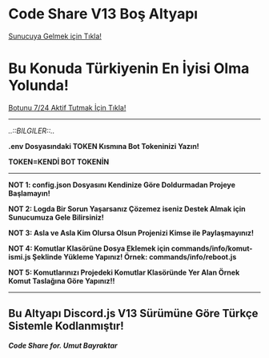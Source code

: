 <h1>Code Share V13 Boş Altyapı</h1>

<a href="https://discord.gg/Sf9XES6">
  Sunucuya Gelmek için Tıkla! </a>
  
  <h1></h1>

<h1>Bu Konuda Türkiyenin En İyisi Olma Yolunda!</h1>

  <a href="https://codeshare.xyz/uptime">Botunu 7/24 Aktif Tutmak İçin Tıkla!</a>
  
  ****
_..::BILGILER::.._

**.env Dosyasındaki TOKEN Kısmına Bot Tokeninizi Yazın!**

**TOKEN=KENDİ BOT TOKENİN**

****

**NOT 1: config.json Dosyasını Kendinize Göre Doldurmadan Projeye Başlamayın!**

**NOT 2: Logda Bir Sorun Yaşarsanız Çözemez iseniz Destek Almak için Sunucumuza Gele Bilirsiniz!**

**NOT 3: Asla ve Asla Kim Olursa Olsun Projenizi Kimse ile Paylaşmayınız!**

**NOT 4: Komutlar Klasörüne Dosya Eklemek için commands/info/komut-ismi.js Şeklinde Yükleme Yapınız! Örnek: commands/info/reboot.js**

**NOT 5: Komutlarınızı Projedeki Komutlar Klasöründe Yer Alan Örnek Komut Taslağına Göre Yapınız!!**

****
## Bu Altyapı Discord.js V13 Sürümüne Göre Türkçe Sistemle Kodlanmıştır!

***Code Share for. Umut Bayraktar***
